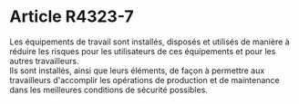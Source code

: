 # Article R4323-7

  
Les équipements de travail sont installés, disposés et utilisés de manière à réduire les risques pour les utilisateurs de ces équipements et pour les autres travailleurs.   
Ils sont installés, ainsi que leurs éléments, de façon à permettre aux travailleurs d'accomplir les opérations de production et de maintenance dans les meilleures conditions de sécurité possibles.